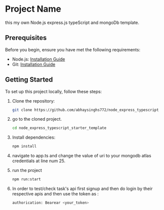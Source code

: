 # Project Name

this my own Node.js express.js typeScript and mongoDb template.

## Prerequisites

Before you begin, ensure you have met the following requirements:

- Node.js: [Installation Guide](https://nodejs.org/)
- Git: [Installation Guide](https://git-scm.com/)

## Getting Started

To set up this project locally, follow these steps:

1. Clone the repository:

   ```bash
   git clone https://github.com/abhaysinghs772/node_express_typescript_starter_template

2. go to the cloned project. 
    ```bash
    cd node_express_typescript_starter_template

3. Install dependencies:
    ```bash
    npm install

4. navigate to app.ts and change the value of uri to your mongodb atlas credentials at line num 25.

5. run the project 
    ```bash
    npm run:start

6. In order to test/check task's api first signup and then do login by their respective apis and then use the token as : 
    ```bash
    authorication: Bearear <your_token>